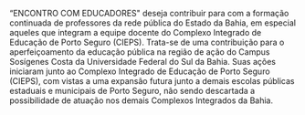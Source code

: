  “ENCONTRO COM EDUCADORES" deseja contribuir para com a formação continuada de professores da rede pública do Estado da Bahia, em especial aqueles que integram a equipe docente do Complexo Integrado de Educação de Porto Seguro (CIEPS).
Trata-se de uma contribuição para o aperfeiçoamento da educação pública na região de ação do Campus Sosígenes Costa da Universidade Federal do Sul da Bahia.
Suas ações iniciaram junto ao Complexo Integrado de Educação de Porto Seguro (CIEPS), com vistas a uma expansão futura junto a demais escolas públicas estaduais e municipais de Porto Seguro, não sendo descartada a possibilidade de atuação nos demais Complexos Integrados da Bahia. 
